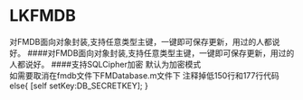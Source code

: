 # LKFMDB
对FMDB面向对象封装,支持任意类型主键，一键即可保存更新，用过的人都说好。
####对FMDB面向对象封装,支持任意类型主键，一键即可保存更新，用过的人都说好。
####支持SQLCipher加密 
      默认为加密模式  
      如需要取消在fmdb文件下FMDatabase.m文件下
      注释掉低150行和177行代码
      else{
       [self setKey:DB_SECRETKEY];
      }
